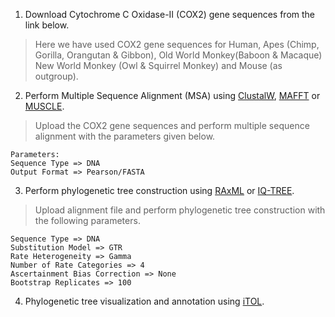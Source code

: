 1. Download Cytochrome C Oxidase-II (COX2) gene sequences from the link below.

> Here we have used COX2 gene sequences for Human, Apes (Chimp, Gorilla, Orangutan & Gibbon), Old World Monkey(Baboon & Macaque) New World Monkey (Owl & Squirrel Monkey) and Mouse (as outgroup).
2. Perform Multiple Sequence Alignment (MSA) using [ClustalW](https://www.ebi.ac.uk/Tools/msa/clustalo), [MAFFT](https://www.ebi.ac.uk/Tools/msa/mafft) or [MUSCLE](https://www.ebi.ac.uk/Tools/msa/muscle).
> Upload the COX2 gene sequences and perform multiple sequence alignment with the parameters given below.
``` 
Parameters:
Sequence Type => DNA
Output Format => Pearson/FASTA
```
3. Perform phylogenetic tree construction using [RAxML](https://raxml-ng.vital-it.ch/) or [IQ-TREE](http://iqtree.cibiv.univie.ac.at/).
> Upload alignment file and perform phylogenetic tree construction with the following parameters.
```
Sequence Type => DNA
Substitution Model => GTR
Rate Heterogeneity => Gamma
Number of Rate Categories => 4
Ascertainment Bias Correction => None
Bootstrap Replicates => 100
```
4. Phylogenetic tree visualization and annotation using [iTOL](https://itol.embl.de/).
